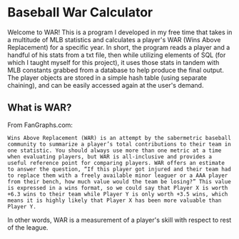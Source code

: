 # Baseball War Calculator

Welcome to WAR! This is a program I developed in my free time that takes in a multitude of MLB statistics and calculates a player's WAR (Wins Above Replacement) for a specific year. In short, the program reads a player and a handful of his stats from a txt file, then while utilizing elements of SQL (for which I taught myself for this project), it uses those stats in tandem with MLB constants grabbed from a database to help produce the final output. The player objects are stored in a simple hash table (using separate chaining), and can be easily accessed again at the user's demand.

## What is WAR?
From FanGraphs.com:
```
Wins Above Replacement (WAR) is an attempt by the sabermetric baseball community to summarize a player’s total contributions to their team in one statistic. You should always use more than one metric at a time when evaluating players, but WAR is all-inclusive and provides a useful reference point for comparing players. WAR offers an estimate to answer the question, “If this player got injured and their team had to replace them with a freely available minor leaguer or a AAA player from their bench, how much value would the team be losing?” This value is expressed in a wins format, so we could say that Player X is worth +6.3 wins to their team while Player Y is only worth +3.5 wins, which means it is highly likely that Player X has been more valuable than Player Y.
```
In other words, WAR is a measurement of a player's skill with respect to rest of the league.
